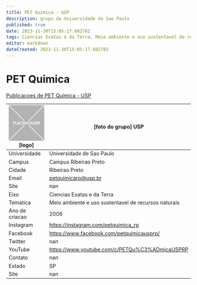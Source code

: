 ```yaml
---
title: PET Quimica - USP
description: grupo da Universidade de Sao Paulo
published: true
date: 2023-11-30T15:05:17.602782
tags: Ciencias Exatas e da Terra, Meio ambiente e uso sustentavel de recursos naturais
editor: markdown
dateCreated: 2023-11-30T15:05:17.602782
---
```


# PET Quimica

[Publicacoes de PET Quimica - USP](/atividade/188PETQuimicaUSP/feed)

| ![placeholder.png](/placeholder.png) [logo] | [foto do grupo] USP         |
| ------------------------------------------- | ------------------------------------------------- |
| Universidade                                | Universidade de Sao Paulo      |
| Campus                                      | Campus Ribeirao Preto            |
| Cidade                                      | Ribeirao Preto             |
| Email                                       | petquimicarp@usp.br             |
| Site                                        | nan              |
| Eixo                                        | Ciencias Exatas e da Terra              |
| Tematica                                    | Meio ambiente e uso sustentavel de recursos naturais          |
| Ano de criacao                              | 2006        |
| Instagram                                   | https://instagram.com/petquimica_rp         |
| Facebook                                    | https://www.facebook.com/petquimicausprp/          |
| Twitter                                     | nan           |
| YouTube                                     | https://www.youtube.com/c/PETQu%C3%ADmicaUSPRP           |
| Contato                                     | nan         |
| Estado                                      |  SP            |
| Site                                        | nan |
